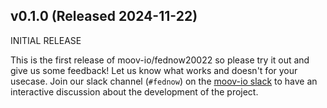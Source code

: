 ## v0.1.0 (Released 2024-11-22)

INITIAL RELEASE

This is the first release of moov-io/fednow20022 so please try it out and give us some feedback! Let us know what works and doesn't for your usecase.
Join our slack channel (`#fednow`) on the [moov-io slack](https://slack.moov.io/) to have an interactive discussion about the development of the project.

